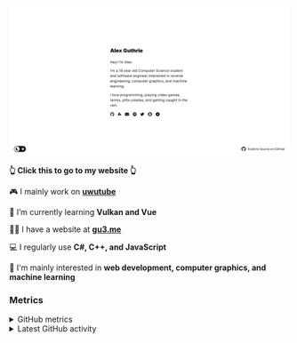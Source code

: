 <div align="center">
  <a href="https://alex.gu3.me/">
    <img src="https://raw.githubusercontent.com/xezno/xezno/master/screenshot.png" />
  </a>
</div>

<b>👆 Click this to go to my website 👆</b>

🎮 I mainly work on <b><a href="https://github.com/uwutube">uwutube</a></b>

🌱 I’m currently learning <b>Vulkan and Vue</b>

👨‍💻 I have a website at <b><a href="https://gu3.me/">gu3.me</a></b>

💻 I regularly use <b>C#, C++, and JavaScript</b>

🤔 I'm mainly interested in <b>web development, computer graphics, and machine learning</b>

### Metrics

<details>
  <summary>GitHub metrics</summary>
  <img src="https://metrics.lecoq.io/xezno?base.header=0&base.metadata=0&languages=1&isocalendar=1&isocalendar.duration=half-year" alt="GitHub metrics">
</details>

<details>
  <summary>Latest GitHub activity</summary>
  <br>
  
<!--START_SECTION:activity-->
1. 🎉 Merged PR [#22](https://github.com/xezno/Engine/pull/22) in [xezno/Engine](https://github.com/xezno/Engine)
2. 💪 Opened PR [#22](https://github.com/xezno/Engine/pull/22) in [xezno/Engine](https://github.com/xezno/Engine)
3. 🗣 Commented on [#1](https://github.com/ThemeParkWorld/OpenTPW/issues/1) in [ThemeParkWorld/OpenTPW](https://github.com/ThemeParkWorld/OpenTPW)
4. 🗣 Commented on [#2](https://github.com/The-Tin-Foil-Hat-Society/oop-assignment-1/issues/2) in [The-Tin-Foil-Hat-Society/oop-assignment-1](https://github.com/The-Tin-Foil-Hat-Society/oop-assignment-1)
5. ❌ Closed PR [#2](https://github.com/The-Tin-Foil-Hat-Society/oop-assignment-1/pull/2) in [The-Tin-Foil-Hat-Society/oop-assignment-1](https://github.com/The-Tin-Foil-Hat-Society/oop-assignment-1)
<!--END_SECTION:activity-->
</details>
